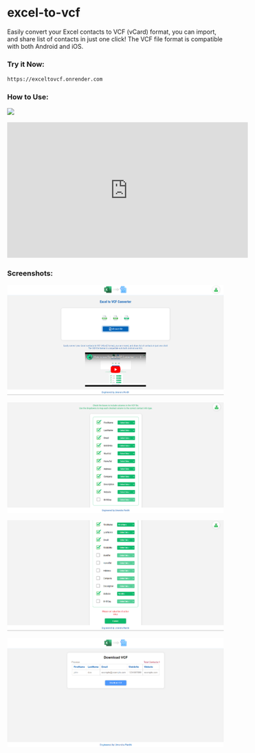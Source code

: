 # excel-to-vcf

Easily convert your Excel contacts to VCF (vCard) format, you can import, and share list of contacts in just one click! 
The VCF file format is compatible with both Android and iOS.

### Try it Now: 
``` bash 
https://exceltovcf.onrender.com
```

### How to Use:

[![](https://markdown-videos-api.jorgenkh.no/youtube/5Q1xCieLIfw)](https://youtu.be/5Q1xCieLIfw)

<iframe width="560" height="315" src="https://www.youtube.com/embed/5Q1xCieLIfw?si=LJGR2ccV2MustoZp" title="YouTube video player" frameborder="0" allow="accelerometer; autoplay; clipboard-write; encrypted-media; gyroscope; picture-in-picture; web-share" referrerpolicy="strict-origin-when-cross-origin" allowfullscreen></iframe>

### Screenshots:


![HomeScreen](https://github.com/umendra-pardhi/excel-to-vcf/blob/main/screenshots/home.png)

![HomeScreen](https://github.com/umendra-pardhi/excel-to-vcf/blob/main/screenshots/map_contact_info_1.png)

![HomeScreen](https://github.com/umendra-pardhi/excel-to-vcf/blob/main/screenshots/map_contact_info_2.png)

![HomeScreen](https://github.com/umendra-pardhi/excel-to-vcf/blob/main/screenshots/download_vcf_file.png)